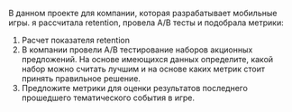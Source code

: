 В данном проекте для компании, которая разрабатывает мобильные игры. я рассчитала retention, провела А/B тесты и подобрала метрики:
1. Расчет показателя retention
2. В компании провели A/B тестирование наборов акционных предложений. На основе имеющихся данных определите, какой набор можно считать лучшим и на основе каких метрик стоит принять правильное решение.
3. Предложите метрики для оценки результатов последнего прошедшего тематического события в игре.
